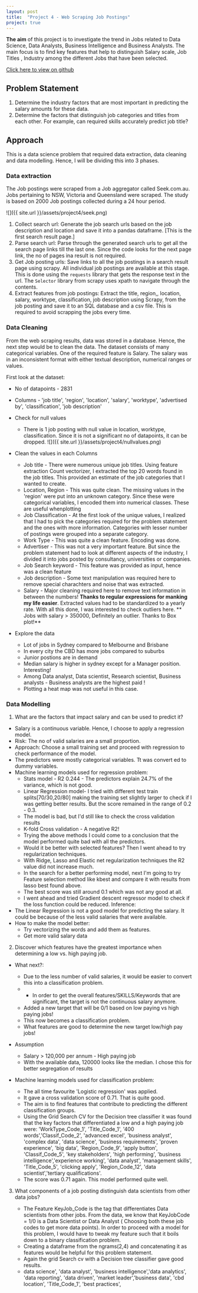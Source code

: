 ```yaml
---
layout: post
title:  "Project 4 - Web Scraping Job Postings"
project: true
---
```


**The aim** of this project is to investigate the trend in Jobs related to Data Science, Data Analysts, Business Intelligence and Business Analysts. The main focus is to find key features that help to distinguish Salary scale, Job Titles , Industry among the different Jobs that have been selected.

[Click here to view on github](https://github.com/roshanlulu/gaProjects/tree/master/gaProject4)

## Problem Statement
1. Determine the industry factors that are most important in predicting the salary amounts for these data.
2. Determine the factors that distinguish job categories and titles from each other. For example, can required skills accurately predict job title?

## Approach
This is a data science problem that required data extraction, data cleaning and data modelling. Hence, I will be dividing this into 3 phases.

### Data extraction
The Job postings were scraped from a Job aggregator called Seek.com.au. Jobs pertaining to NSW, Victoria and Queensland were scraped. The study is based on 2000 Job postings collected during a 24 hour period.

![]({{ site.url }}/assets/project4/seek.png)

1. Collect search url: Generate the job search urls based on the job description and location and save it into a pandas dataframe. [This is the first search result page.]
2. Parse search url: Parse through the generated search urls to get all the search page links till the last one. Since the code looks for the next page link, the no of pages ina  result is not required.
3. Get Job posting urls: Save links to all the job postings in a search result page using scrapy. All individual job postings are available at this stage. This is done using the `requests` library that gets the response text in the url. The `Selector` library from scrapy uses xpath to navigate through the contents. 
4. Extract features from job postings: Extract the title, region,, location, salary, worktype, classification, job description using Scrapy, from the job posting and save it to an SQL database and a csv file. This is required to avoid scrapping the jobs every time.

### Data Cleaning
From the web scraping results, data was stored in a database. Hence, the next step would be to clean the data. The dataset consists of many categorical variables. One of the required feature is Salary. The salary was in an inconsistent format with either textual description, numerical ranges or values. 

First look at the dataset:
- No of datapoints - 2831
- Columns - 'job title', 'region', 'location', 'salary', 'worktype', 'advertised by', 'classification', 'job description'
- Check for null values
    - There is 1 job posting with null value in location, worktype, classification. Since it is not a significant no of datapoints, it can be dropped.
![]({{ site.url }}/assets/project4/nullvalues.png)
- Clean the values in each Columns
    - Job title - There were numerous unique job titles. Using feature extraction Count vectorizer, I extracted the top 20 words found in the job titles. This provided an estimate of the job categories that I wanted to create.
    - Location, Region - This was quite clean. The missing values in the 'region' were put into an unknown category. Since these were categorical variables, I encoded them into numerical classes. These are useful whenplotting
    - Job Classification - At the first look of the unique values, I realized that I had to pick the categories required for the problem statement and the ones with more information. Categories with lesser number of postings were grouped into a separate category.
    - Work Type - This was quite a clean feature. Encoding was done.
    - Advertiser - This was not a very important feature. But since the problem statement had to look at different aspects of the industry, I divided it into jobs posted by consultancy, universities or companies.
    - Job Search keyword - This feature was provided as input, hence was a clean feature
    - Job description - Some text manipulation was required here to remove special charachters and noise that was extracted.
    - Salary - Major cleaning required here to remove text information in between the numbers! **Thanks to regular expressions for manking my life easier**. Extracted values had to be standardized to a yearly rate. With all this done, I was interested to check outliers here. ** Jobs with salary > 350000, Definitely an outlier. Thanks to Box plot!**

- Explore the data  
    - Lot of jobs in Sydney compared to Melbourne and Brisbane
    - In every city the CBD has more jobs compared to suburbs
    - Junior postions are in demand
    - Median salary is higher in sydney except for a Manager position. Interesting!
    - Among Data analyst, Data scientist, Research scientist, Business analysts - Business analysts are the highest paid !
    - Plotting a heat map was not useful in this case.

### Data Modelling

1. What are the factors that impact salary and can be used to predict it?

- Salary is a continuous variable. Hence, I choose to apply a regression model. 
- Risk: The no of valid salaries are a small proportion.
- Approach: Choose a small training set and proceed with regression to check performance of the model.
- The predictors were mostly categorical variables. Tt was convert ed to dummy variables.
- Machine learning models used for regression problem:
    - Stats model - R2 0.244 - The predictors explain 24.7% of the variance, which is not good.
    - Linear Regression model- I tried with different test train splits[70/30,20/80] making the training set slightly larger to check if I was getting better results. But the score remained in the range of 0.2 - 0.3. 
    - The model is bad, but I'd still like to check the cross validation results
    - K-fold Cross validation - A negative R2! 
    - Trying the above methods I could come to a conclusion that the model performed quite bad with all the predictors.
    - Would it be better with selected features? Then I went ahead to try regularization techniques.
    - With Ridge, Lasso and Elastic net regularization techniques the R2 value did not increase much. 
    - In the search for a better performing model, next I'm going to try Feature selection method like kbest and compare it with results from lasso best found above.
    - The best score was still around 0.1 which was not any good at all.
    - I went ahead and tried Gradient descent regressor model to check if the loss function could be reduced.
Inference:
- The Linear Regression is not a good model for predicting the salary. It could be because of the less valid salaries that were available.
- How to make the model better:
    - Try vectorizing the words and add them as features. 
    - Get more valid salary data

2. Discover which features have the greatest importance when determining a low vs. high paying job.

>
- What next?:
    - Due to the less number of valid salaries, it would be easier to convert this into a classification problem.
    - - In order to get the overall features/SKILLS/Keywords that are significant, the target is not the continuous salary anymore.
    - Added a new target that will be 0/1 based on low paying vs high paying jobs!
    - This now becomes a classification problem.
    - What features are good to determine the new target low/high pay jobs!

- Assumption
    - Salary > 120,000 per annum - High paying job
    - With the available data, 120000 looks like the median. I chose this for better segregation of results

- Machine learning models used for classification problem:
    - The all time favourite 'Logistic regression' was applied.
    - It gave a cross validation score of 0.71. That is quite good.
    - The aim is to find features that contribute to predicting the different classification groups. 
    - Using the Grid Search CV for the Decision tree classifier it was found that the key factors that differentiated a low and a high paying job were: 'WorkType_Code_1', 'Title_Code_1', '400 words','Classif_Code_2', 'advanced excel', 'business analyst', 'complex data', 'data science', 'business requirements', 'proven experience', 'big data', 'Region_Code_9', 'apply button', 'Classif_Code_5', 'key stakeholders', 'high performing', 'business intelligence','experience working', 'data analyst', 'management skills', 'Title_Code_5', 'clicking apply', 'Region_Code_12', 'data scientist','tertiary qualifications'.
    - The score was 0.71 again. This model performed quite well.

3. What components of a job posting distinguish data scientists from other data jobs?

    - The Feature KeyJob_Code is the tag that differentiates Data scientists from other jobs. From the data, we know that KeyJobCode = 1/0 is a Data Scientist or Data Analyst ( Choosing both these job codes to get more data points). In order to proceed with a model for this problem, I would have to tweak my feature such that it boils down to a binary classification problem.
    - Creating a dataframe from the ngrams(2,4) and concatenating it as features would be helpful for this problem statement.
    - Again the grid Search cv with a Decision tree classifier gave good results.
    - data science', 'data analyst', 'business intelligence','data analytics', 'data reporting', 'data driven', 'market leader','business data', 'cbd location', 'Title_Code_1', 'best practices',


